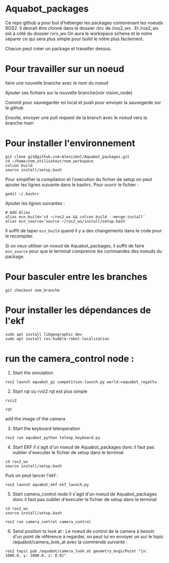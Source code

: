 # Aquabot_packages

Ce repo github a pour but d'héberger les packages contenenant les noeuds ROS2.
Il devrait être clonné dans le dossier /src de /ros2_ws . Et /ros2_ws est à côté du dossier /vrx_ws
On aura le workspace sirhena et le notre séparer ce qui sera plus simple pour build le nôtre plus facilement.

Chacun peut créer un package et travailler dessus. 

# Pour travailler sur un noeud

faire une nouvelle branche avec le nom du noeud 

Ajouter ses fichiers sur la nouvelle branche(voir vision_node)

Commit pour sauvegarder en local et push pour envoyer la sauvegarde sur le github

Ensuite, envoyer une pull request de la branch avec le noeud vers la branche main

# Pour installer l'environnement

```
git clone git@github.com:Alexisbol/Aquabot_packages.git
cd ~/home/nom_utilisateur/nom_workspace
colcon build
source install/setup.bash
```

Pour simplifier la compilation et l'execution du fichier de setup on peut ajouter les lignes suivante dans le bashrc.
Pour ouvrir le fichier :
```
gedit ~/.bashrc
```

Ajouter les lignes suivantes :
```
# Add Alias
alias ecn_build='cd ~/ros2_ws && colcon build --merge-install'
alias ecn_source='source ~/ros2_ws/install/setup.bash'
```
Il suffit de taper `ecn_build` quand il y a des changements dans le code pour le recompiler.

Si on veux utiliser un noeud de Aquabot_packages, il suffit de faire `ecn_source` pour que le terminal comprenne les commandes des noeuds du package.



# Pour basculer entre les branches

```
git checkout nom_branche
```

# Pour installer les dépendances de l'ekf

```
sudo apt install libgeographic-dev
sudo apt install ros-humble-robot-localization
```

# run the camera_control node :

1) Start the simulation
```
ros2 launch aquabot_gz competition.launch.py world:=aquabot_regatta
```

2) Start rqt ou rviz2
rqt est plus simple 
```
rviz2
```
```
rqt
```

add the image of the camera

3) Start the keyboard teleoperation

```
ros2 run aquabot_python teleop_keyboard.py
```

4) Start EKF
Il s'agit d'un noeud de Aquabot_packages donc il faut pas oublier d'executer le fichier de setup dans le terminal
```
cd ros2_ws
source install/setup.bash
```
Puis on peut lancer l'ekf :
```
ros2 launch aquabot_ekf ekf_launch.py
```

5) Start camera_control node
Il s'agit d'un noeud de Aquabot_packages donc il faut pas oublier d'executer le fichier de setup dans le terminal

```
cd ros2_ws
source install/setup.bash
```
```
ros2 run camera_control camera_control
```

6) Send position to look at :
Le noeud de control de la camera à besoin d'un point de référence à regarder, on peut lui en envoyer un sur le topic /aquabot/camera_look_at avec la commende suivante :
```
ros2 topic pub /aquabot/camera_look_at geometry_msgs/Point "{x: 1000.0, y: 1000.0, z: 0.0}"
```
